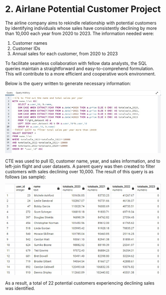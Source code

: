# 2.	Airlane Potential Customer Project

The airline company aims to rekindle relationship with potential customers by identifying individuals whose sales have consistently declining by more than 10,000 each year from 2020 to 2023. The information needed were:

1. Customer names
2. Customer IDs
3. Annual sales for each customer, from 2020 to 2023

To facilitate seamless collaboration with fellow data analysts, the SQL queries maintain a straightforward and easy-to-comprehend formulation. This will contribute to a more efficient and cooperative work environment.

Below is the query written to generate necessary information:

![](https://github.com/jessie-kusumawardhani/Airlanes-Potential-Customer-Project/blob/main/Flight%20Company.jpg?raw=true)

CTE was used to pull ID, customer name, year, and sales information, and to left-join flight and user datasets. A parent query was then created to filter customers with sales declining over 10,000. The result of this query is as follows (as sample):

![](https://github.com/jessie-kusumawardhani/Airlanes-Potential-Customer-Project/blob/main/Flight%20Company-table.jpg?raw=true)

As a result, a total of 22 potential customers experiencing declining sales was identified.

